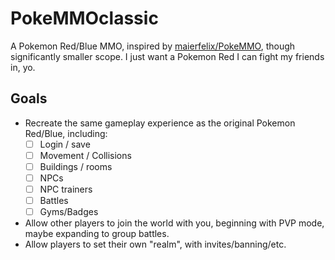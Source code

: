 # PokeMMOclassic

A Pokemon Red/Blue MMO, inspired by [maierfelix/PokeMMO](maierfelix/PokeMMO), though significantly smaller scope. I just want a Pokemon Red I can fight my friends in, yo.

## Goals

- Recreate the same gameplay experience as the original Pokemon Red/Blue, including:
  - [ ] Login / save
  - [ ] Movement / Collisions
  - [ ] Buildings / rooms
  - [ ] NPCs
  - [ ] NPC trainers
  - [ ] Battles
  - [ ] Gyms/Badges
- Allow other players to join the world with you, beginning with PVP mode, maybe expanding to group battles.
- Allow players to set their own "realm", with invites/banning/etc.
